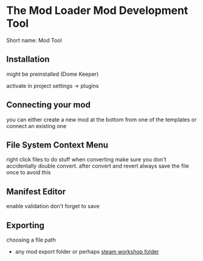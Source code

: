 # The Mod Loader Mod Development Tool

Short name: Mod Tool

## Installation

might be preinstalled (Dome Keeper)

activate in project settings -> plugins

## Connecting your mod

you can either create a new mod at the bottom from one of the templates or connect an existing one

## File System Context Menu

right click files to do stuff
when converting make sure you don't accidentally double convert. 
after convert and revert always save the file once to avoid this

## Manifest Editor

enable validation
don't forget to save

## Exporting
choosing a file path
- any mod export folder or perhaps [steam workshop folder](../file_paths.md#workshop-folder)


